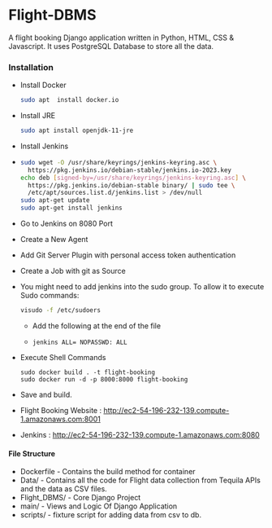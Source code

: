 # Flight-DBMS

A flight booking Django application written in Python, HTML, CSS & Javascript. It uses PostgreSQL Database to store all the data.


### Installation

- Install Docker

  ```bash
  sudo apt  install docker.io
  ```
- Install JRE

  ```bash
  sudo apt install openjdk-11-jre
  ```
- Install Jenkins
- ```bash
  sudo wget -O /usr/share/keyrings/jenkins-keyring.asc \
    https://pkg.jenkins.io/debian-stable/jenkins.io-2023.key
  echo deb [signed-by=/usr/share/keyrings/jenkins-keyring.asc] \
    https://pkg.jenkins.io/debian-stable binary/ | sudo tee \
    /etc/apt/sources.list.d/jenkins.list > /dev/null
  sudo apt-get update
  sudo apt-get install jenkins
  ```
- Go to Jenkins on 8080 Port
- Create a New Agent
- Add Git Server Plugin with personal access token authentication
- Create a Job with git as Source
- You might need to add jenkins into the sudo group. To allow it to execute Sudo commands:

  ```bash
  visudo -f /etc/sudoers
  ```

  - Add the following at the end of the file
  - ```
    jenkins ALL= NOPASSWD: ALL
    ```
- Execute Shell Commands

  ```
  sudo docker build . -t flight-booking
  sudo docker run -d -p 8000:8000 flight-booking
  ```
- Save and build.
- Flight Booking Website : http://ec2-54-196-232-139.compute-1.amazonaws.com:8001
- Jenkins : http://ec2-54-196-232-139.compute-1.amazonaws.com:8080


#### File Structure

- Dockerfile - Contains the build method for container
- Data/ - Contains all the code for Flight data collection from Tequila APIs and the data as CSV files.
- Flight_DBMS/ - Core Django Project
- main/ - Views and Logic Of Django Application
- scripts/ - fixture script for adding data from csv to db.
